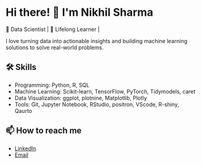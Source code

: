 <!--
**nikhilsharmaa24/nikhilsharmaa24** is a ✨ _special_ ✨ repository because its `README.md` (this file) appears on your GitHub profile.

Here are some ideas to get you started:

- 🔭 I’m currently working on ...
- 🌱 I’m currently learning ...
- 👯 I’m looking to collaborate on ...
- 🤔 I’m looking for help with ...
- 💬 Ask me about ...
- 📫 How to reach me: ...
- 😄 Pronouns: ...
- ⚡ Fun fact: ...
-->

# Hi there! 👋 I'm Nikhil Sharma
🚀 Data Scientist | 🌱 Lifelong Learner | 

I love turning data into actionable insights and building machine learning solutions to solve real-world problems.

## 🛠️ Skills
- Programming: Python, R, SQL
- Machine Learning: Scikit-learn, TensorFlow, PyTorch, Tidymodels, caret
- Data Visualization: ggplot, plotnine, Matplotlib, Plotly
- Tools: Git, Jupyter Notebook, RStudio, positron, VScode, R-shiny, Qaurto

## 📫 How to reach me
- [LinkedIn](https://www.linkedin.com/in/nikhilsharma33/)
- [Email](mailto:nikhilsharmaa24@gmail.com)

